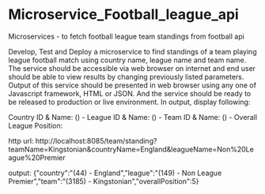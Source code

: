 # Microservice_Football_league_api

Microservices - to fetch football league team standings from football api

Develop, Test and Deploy a microservice to find standings of a team playing league football match using country name, league name and team name. The service should be accessible via web browser on internet and end user should be able to view results by changing previously listed parameters. Output of this service should be presented in web browser using any one of Javascript framework, HTML or JSON. And the service should be ready to be released to production or live environment. In output, display following:

Country ID & Name: () -  League ID & Name: () -  Team ID & Name: () -  Overall League Position: 

http url: http://localhost:8085/team/standing?teamName=Kingstonian&countryName=England&leagueName=Non%20League%20Premier

output: {"country":"(44) - England","league":"(149) - Non League Premier","team":"(3185) - Kingstonian","overallPosition":5}
